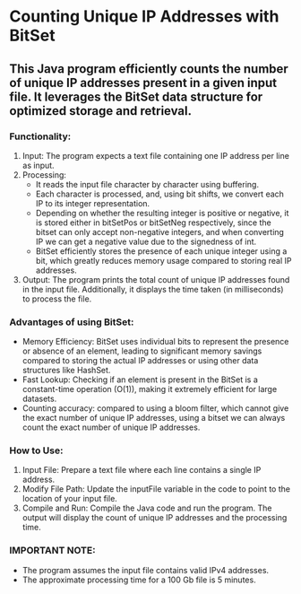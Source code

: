 # Counting Unique IP Addresses with BitSet
## This Java program efficiently counts the number of unique IP addresses present in a given input file. It leverages the BitSet data structure for optimized storage and retrieval.
### Functionality:
1. Input: The program expects a text file containing one IP address per line as input.
2. Processing:
   - It reads the input file character by character using buffering.
   - Each character is processed, and, using bit shifts, we convert each IP to its integer representation.
   - Depending on whether the resulting integer is positive or negative, it is stored either in bitSetPos or bitSetNeg respectively, since the bitset can only accept non-negative integers, and when converting IP we can get a negative value due to the signedness of int.
   - BitSet efficiently stores the presence of each unique integer using a bit, which greatly reduces memory usage compared to storing real IP addresses.
3. Output:
   The program prints the total count of unique IP addresses found in the input file.
   Additionally, it displays the time taken (in milliseconds) to process the file.
### Advantages of using BitSet:
- Memory Efficiency: BitSet uses individual bits to represent the presence or absence of an element, leading to significant memory savings compared to storing the actual IP addresses or using other data structures like HashSet.
- Fast Lookup: Checking if an element is present in the BitSet is a constant-time operation (O(1)), making it extremely efficient for large datasets.
- Counting accuracy: compared to using a bloom filter, which cannot give the exact number of unique IP addresses, using a bitset we can always count the exact number of unique IP addresses.
### How to Use:
1. Input File: Prepare a text file where each line contains a single IP address.
2. Modify File Path: Update the inputFile variable in the code to point to the location of your input file.
3. Compile and Run: Compile the Java code and run the program. The output will display the count of unique IP addresses and the processing time.
### IMPORTANT NOTE:
- The program assumes the input file contains valid IPv4 addresses.
- The approximate processing time for a 100 Gb file is 5 minutes.
